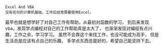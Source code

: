 	Excel And VBA
	没有任何的计算机基础，工作后经常需要使用Excel，
最早也就是想学好了对自己工作有帮助，从最初对函数的学习，
到后来发现vba，发现学点编程对自己的工作帮助真是太大了，
也渐渐发现对编程有点兴趣，工作之余，学习学习。
虽然不会靠这个来找工作，也没可能成为高手，
但是生活总是应该有点自己的乐趣，
多学点东西总是好的，希望自己能坚持下去。 
